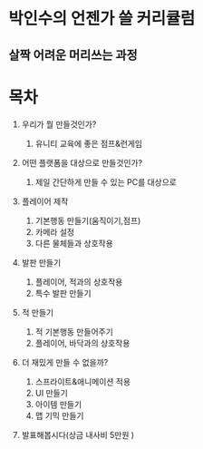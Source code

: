 박인수의 언젠가 쓸 커리큘럼
=======================
살짝 어려운 머리쓰는 과정
----------------
# 목차  

1. 우리가 뭘 만들것인가?
   1. 유니티 교육에 좋은 점프&런게임

1. 어떤 플랫폼을 대상으로 만들것인가?
   1. 제일 간단하게 만들 수 있는 PC를 대상으로
   
2. 플레이어 제작
   1. 기본행동 만들기(움직이기,점프)  
   2. 카메라 설정
   3. 다른 물체들과 상호작용

2. 발판 만들기
   1. 플레이어, 적과의 상호작용
   2. 특수 발판 만들기
   
3. 적 만들기
   1. 적 기본행동 만들어주기
   2. 플레이어, 바닥과의 상호작용
   
4. 더 재밌게 만들 수 없을까?
   1. 스프라이트&애니메이션 적용
   1. UI 만들기
   1. 아이템 만들기
   2. 맵 기믹 만들기

5. 발표해봅시다(상금 내사비 5만원 )  
